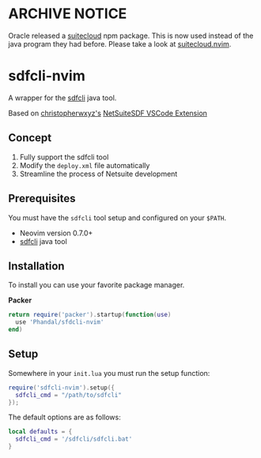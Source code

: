 # **ARCHIVE NOTICE**

Oracle released a [suitecloud](https://www.npmjs.com/package/@oracle/suitecloud-cli) npm package. This is now used instead of the java program they had before. Please take a look at [suitecloud.nvim](https://github.com/Phandal/suitecloud.nvim).

# sdfcli-nvim

A wrapper for the [sdfcli](https://docs.oracle.com/en/cloud/saas/netsuite/ns-online-help/section_1489072409.html) java tool.

Based on [christopherwxyz's](https://marketplace.visualstudio.com/publishers/christopherwxyz) [NetSuiteSDF VSCode Extension](https://marketplace.visualstudio.com/items?itemName=christopherwxyz.netsuitesdf)

## Concept
1. Fully support the sdfcli tool
2. Modify the `deploy.xml` file automatically
3. Streamline the process of Netsuite development

## Prerequisites

You must have the `sdfcli` tool setup and configured on your `$PATH`.

- Neovim version 0.7.0+
- [sdfcli](https://docs.oracle.com/en/cloud/saas/netsuite/ns-online-help/section_1489072409.html) java tool

## Installation

To install you can use your favorite package manager.

**Packer**
```lua
return require('packer').startup(function(use)
  use 'Phandal/sfdcli-nvim'
end)
```

## Setup
Somewhere in your `init.lua` you must run the setup function:
```lua
require('sdfcli-nvim').setup({
  sdfcli_cmd = "/path/to/sdfcli"
});
```

The default options are as follows:
```lua
local defaults = {
  sdfcli_cmd = '/sdfcli/sdfcli.bat'
}
```
